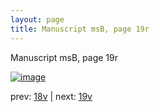 ```yaml
---
layout: page
title: Manuscript msB, page 19r
---
```


Manuscript msB, page 19r

[![image](http://www.homermultitext.org/iipsrv?OBJ=IIP,1.0&FIF=/project/homer/pyramidal/deepzoom/hmt/vbbifolio/v1/vb_18v_19r.tif&WID=100&CVT=JPEG)](http://www.homermultitext.org/ict2/?urn=urn:cite2:hmt:vbbifolio.v1:vb_18v_19r)

prev:  [18v](../18v) | next:  [19v](../19v)


